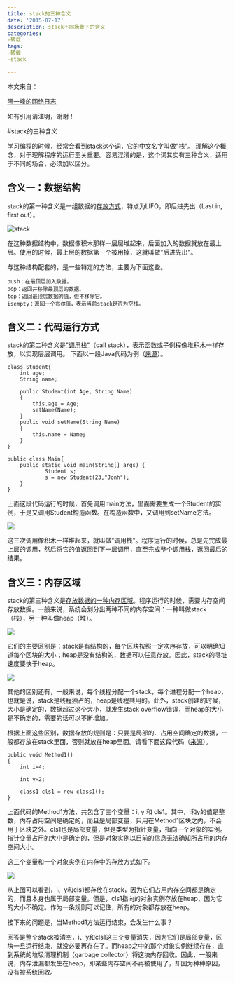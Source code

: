 ```yaml
---
title: stack的三种含义
date: '2015-07-17'
description: stack不同场景下的含义
categories:
-转载
tags:
-转载
-stack

---
```


本文来自：

[阮一峰的网络日志](http://www.ruanyifeng.com/blog/2013/11/stack.html)

如有引用请注明，谢谢！

#stack的三种含义

学习编程的时候，经常会看到stack这个词，它的中文名字叫做"栈"。
理解这个概念，对于理解程序的运行至关重要。容易混淆的是，这个词其实有三种含义，适用于不同的场合，必须加以区分。

## 含义一：数据结构

stack的第一种含义是一组数据的[存放方式](http://en.wikipedia.org/wiki/Stack_(abstract_data_type))，特点为LIFO，即后进先出（Last in, first out）。

![stack](http://image.beekka.com/blog/201311/bg2013112901.png)

在这种数据结构中，数据像积木那样一层层堆起来，后面加入的数据就放在最上层。使用的时候，最上层的数据第一个被用掉，这就叫做"后进先出"。

与这种结构配套的，是一些特定的方法，主要为下面这些。

	push：在最顶层加入数据。
	pop：返回并移除最顶层的数据。
	top：返回最顶层数据的值，但不移除它。
	isempty：返回一个布尔值，表示当前stack是否为空栈。

## 含义二：代码运行方式

stack的第二种含义是["调用栈"](http://en.wikipedia.org/wiki/Call_stack)（call stack），表示函数或子例程像堆积木一样存放，以实现层层调用。
下面以一段Java代码为例（[来源](http://www.itcsolutions.eu/2011/02/06/tutorial-java-8-understand-stack-and-heap/)）。

	class Student{
	    int age;              
	    String name;      
	
	    public Student(int Age, String Name)
	    {
	        this.age = Age;
	        setName(Name);
	    }
	    public void setName(String Name)
	    {
	        this.name = Name;
	    }
	}
	
	public class Main{
	    public static void main(String[] args) {
	            Student s;           
	            s = new Student(23,"Jonh");
	    }
	}

上面这段代码运行的时候，首先调用main方法，里面需要生成一个Student的实例，于是又调用Student构造函数。在构造函数中，又调用到setName方法。

![](http://image.beekka.com/blog/201311/bg2013112902.gif)

这三次调用像积木一样堆起来，就叫做"调用栈"。程序运行的时候，总是先完成最上层的调用，然后将它的值返回到下一层调用，直至完成整个调用栈，返回最后的结果。

## 含义三：内存区域

stack的第三种含义是[存放数据的一种内存区域](http://en.wikipedia.org/wiki/Stack-based_memory_allocation)。程序运行的时候，需要内存空间存放数据。一般来说，系统会划分出两种不同的内存空间：一种叫做stack（栈），另一种叫做heap（堆）。

![](http://image.beekka.com/blog/201311/bg2013112903.jpg)

它们的主要区别是：stack是有结构的，每个区块按照一定次序存放，可以明确知道每个区块的大小；heap是没有结构的，数据可以任意存放。因此，stack的寻址速度要快于heap。

![](http://image.beekka.com/blog/201311/bg2013112904.jpg)

其他的区别还有，一般来说，每个线程分配一个stack，每个进程分配一个heap，也就是说，stack是线程独占的，heap是线程共用的。此外，stack创建的时候，大小是确定的，数据超过这个大小，就发生stack overflow错误，而heap的大小是不确定的，需要的话可以不断增加。

根据上面这些区别，数据存放的规则是：只要是局部的、占用空间确定的数据，一般都存放在stack里面，否则就放在heap里面。请看下面这段代码（[来源](http://www.codeproject.com/Articles/76153/Six-important-NET-concepts-Stack-heap-value-types)）。

	public void Method1()
	{
	    int i=4;
	
	    int y=2;
	
	    class1 cls1 = new class1();
	}

上面代码的Method1方法，共包含了三个变量：i, y 和 cls1。其中，i和y的值是整数，内存占用空间是确定的，而且是局部变量，只用在Method1区块之内，不会用于区块之外。cls1也是局部变量，但是类型为指针变量，指向一个对象的实例。指针变量占用的大小是确定的，但是对象实例以目前的信息无法确知所占用的内存空间大小。

这三个变量和一个对象实例在内存中的存放方式如下。

![](http://image.beekka.com/blog/201311/bg2013112905.jpg)

从上图可以看到，i、y和cls1都存放在stack，因为它们占用内存空间都是确定的，而且本身也属于局部变量。但是，cls1指向的对象实例存放在heap，因为它的大小不确定。作为一条规则可以记住，所有的对象都存放在heap。

接下来的问题是，当Method1方法运行结束，会发生什么事？

回答是整个stack被清空，i、y和cls1这三个变量消失，因为它们是局部变量，区块一旦运行结束，就没必要再存在了。而heap之中的那个对象实例继续存在，直到系统的垃圾清理机制（garbage collector）将这块内存回收。因此，一般来说，内存泄漏都发生在heap，即某些内存空间不再被使用了，却因为种种原因，没有被系统回收。